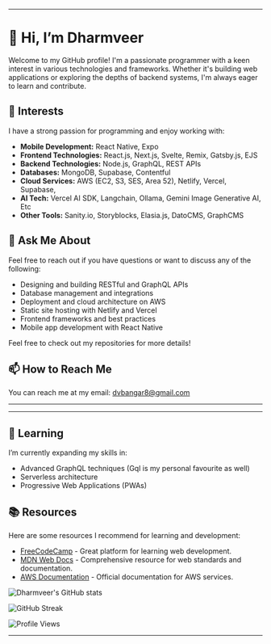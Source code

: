 
---

# 👋 Hi, I’m Dharmveer



Welcome to my GitHub profile! I'm a passionate programmer with a keen interest in various technologies and frameworks. Whether it's building web applications or exploring the depths of backend systems, I'm always eager to learn and contribute.

## 👀 Interests

I have a strong passion for programming and enjoy working with:
- **Mobile Development:** React Native, Expo
- **Frontend Technologies:** React.js, Next.js, Svelte, Remix, Gatsby.js, EJS
- **Backend Technologies:** Node.js, GraphQL, REST APIs
- **Databases:** MongoDB, Supabase, Contentful
- **Cloud Services:** AWS (EC2, S3, SES, Area 52), Netlify, Vercel, Supabase,
- **AI Tech:** Vercel AI SDK, Langchain, Ollama, Gemini Image Generative AI, Etc
- **Other Tools:** Sanity.io, Storyblocks, Elasia.js, DatoCMS, GraphCMS

## 💬 Ask Me About
Feel free to reach out if you have questions or want to discuss any of the following:
- Designing and building RESTful and GraphQL APIs
- Database management and integrations
- Deployment and cloud architecture on AWS
- Static site hosting with Netlify and Vercel
- Frontend frameworks and best practices
- Mobile app development with React Native

Feel free to check out my repositories for more details!

## 📫 How to Reach Me
You can reach me at my email: [dvbangar8@gmail.com](mailto:dvbangar8@gmail.com)

---
---

## 🌱 Learning
I’m currently expanding my skills in:
- Advanced GraphQL techniques (Gql is my personal favourite as well)
- Serverless architecture
- Progressive Web Applications (PWAs)

## 📚 Resources
Here are some resources I recommend for learning and development:
- [FreeCodeCamp](https://www.freecodecamp.org/) - Great platform for learning web development.
- [MDN Web Docs](https://developer.mozilla.org/en-US/) - Comprehensive resource for web standards and documentation.
- [AWS Documentation](https://docs.aws.amazon.com/) - Official documentation for AWS services.

 ![Dharmveer's GitHub stats](https://awesome-github-stats.azurewebsites.net/user-stats/dharmveer97?theme=github-dark)  

![GitHub Streak](https://github-readme-streak-stats.herokuapp.com/?user=dharmveer97&theme=github-dark)

![Profile Views](https://komarev.com/ghpvc/?username=dharmveer97&color=blue)



---



